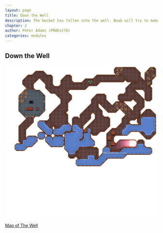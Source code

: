 ```yaml
---
layout: page
title: Down the Well
description: The bucket has fallen into the well. Boab will try to make a new one, when he gets the time...
chapter: 2
author: Peter Adams (PRAEst76)
categories: modules
---
```

## Down the Well

![Map of The Well](maps/thewell.player.png)

[Map of The Well](maps/thewell.png)